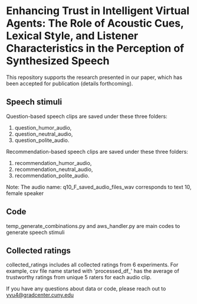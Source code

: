 # Enhancing Trust in Intelligent Virtual Agents: The Role of Acoustic Cues, Lexical Style, and Listener Characteristics in the Perception of Synthesized Speech
This repository supports the research presented in our paper, which has been accepted for publication (details forthcoming).

## Speech stimuli
Question-based speech clips are saved under these three folders: 
1. question_humor_audio,
2. question_neutral_audio,
3. question_polite_audio.

Recommendation-based speech clips are saved under these three folders: 
1. recommendation_humor_audio,
2. recommendation_neutral_audio,
3. recommendation_polite_audio.

Note: The audio name: q10_F_saved_audio_files_wav corresponds to text 10, female speaker

## Code
temp_generate_combinations.py and aws_handler.py are main codes to generate speech stimuli

## Collected ratings
collected_ratings includes all collected ratings from 6 experiments. For example, csv file name started with 'processed_df_' has the average of trustworthy ratings from unique 5 raters for each audio clip.  


If you have any questions about data or code, please reach out to yyu4@gradcenter.cuny.edu
